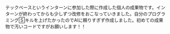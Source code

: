 テックベースというインターンに参加した際に作成した個人の成果物です。インターンが終わってからも少しずつ改修をおこなっていきました。自分のプログラミング🅂キルを上げたかったのでAIに頼りすぎず作成しました。初めての成果物で汚いコードですがお願いします！！
